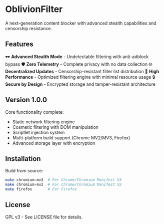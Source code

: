 # OblivionFilter

A next-generation content blocker with advanced stealth capabilities and censorship resistance.

## Features

🕶️ **Advanced Stealth Mode** - Undetectable filtering with anti-adblock bypass
🛡️ **Zero Telemetry** - Complete privacy with no data collection
🌐 **Decentralized Updates** - Censorship-resistant filter list distribution
🚀 **High Performance** - Optimized filtering engine with minimal resource usage
🔒 **Secure by Design** - Encrypted storage and tamper-resistant architecture

## Version 1.0.0

Core functionality complete:
- Static network filtering engine
- Cosmetic filtering with DOM manipulation
- Scriptlet injection system
- Multi-platform build support (Chrome MV2/MV3, Firefox)
- Advanced storage layer with encryption

## Installation

Build from source:
```bash
make chromium-mv3  # For Chrome/Chromium Manifest V3
make chromium-mv2  # For Chrome/Chromium Manifest V2
make firefox       # For Firefox
```

## License

GPL v3 - See LICENSE file for details.

